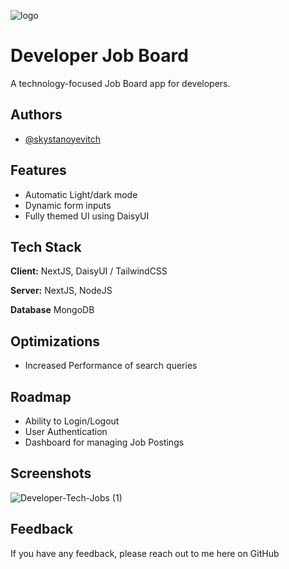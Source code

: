 ![logo](https://github.com/skystanoyevitch/job-board-app/assets/13388477/55940211-83b4-4cf5-9be4-3663670e6f8b)

# Developer Job Board

A technology-focused Job Board app for developers.

## Authors

- [@skystanoyevitch](https://github.com/skystanoyevitch)


## Features

- Automatic Light/dark mode 
- Dynamic form inputs
- Fully themed UI using DaisyUI


## Tech Stack

**Client:** NextJS, DaisyUI / TailwindCSS

**Server:** NextJS, NodeJS

**Database** MongoDB

## Optimizations

- Increased Performance of search queries

## Roadmap
- Ability to Login/Logout
- User Authentication
- Dashboard for managing Job Postings


## Screenshots

![Developer-Tech-Jobs (1)](https://github.com/skystanoyevitch/job-board-app/assets/13388477/2de1eeec-4ae6-4779-938e-c391f90cb8c5)


## Feedback

If you have any feedback, please reach out to me here on GitHub

